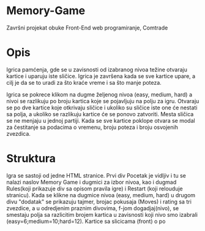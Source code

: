 # Memory-Game
Završni projekat obuke Front-End web programiranje, Comtrade

# Opis
Igrica pamćenja, gde se u zavisnosti od izabranog nivoa težine otvaraju kartice i uparuju iste sličice. Igrica je završena kada se sve kartice upare, a cilj je da se to uradi za što kraće vreme i sa što manje poteza.

Igrica se pokrece klikom na dugme željenog nivoa (easy, medium, hard) a nivoi se razlikuju po broju kartica koje se pojavljuju na polju za igru. Otvaraju se po dve kartice koje otkrivaju sličice i ukoliko su sličice iste one će nestati sa polja, a ukoliko se razlikuju kartice će se ponovo zatvoriti. Mesta sličica se ne menjaju u jednoj partiji. Kada se sve kartice poklope otvara se modal za čestitanje sa podacima o vremenu, broju poteza i broju osvojenih zvezdica.

# Struktura
Igra se sastoji od jedne HTML stranice.
Prvi div Pocetak je vidljiv i tu se nalazi naslov Memory Game i dugmici za izbor nivoa, kao i dugmad Rules(koji prikazuje div sa opisom pravila igre) i Restart (koji relouduje stranicu). 
Kada se klikne na dugmice nivoa (easy, medium, hard) u drugom divu "dodatak" se prikazuju tajmer, brojac pokusaja (Moves) i rating sa tri zvezdice, a u odredjenim praznim divovima, f-jom dogadjaj(nivo), se smestaju polja sa razlicitim brojem kartica u zavisnosti koji nivo smo izabrali (easy=6;medium=10;hard=12).
Kartice sa slicicama (front) o po
